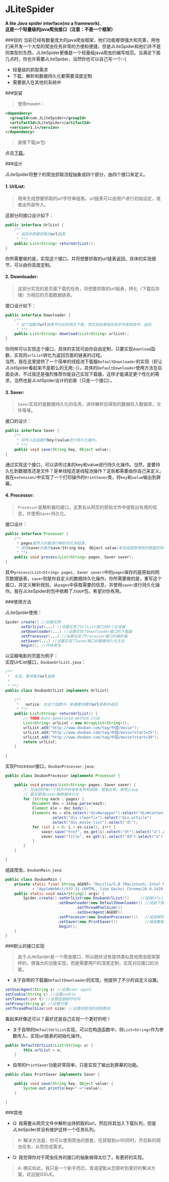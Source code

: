 # JLiteSpider
**A lite Java spider interface(no a framework).**  
**这是一个轻量级的java爬虫接口（注意：不是一个框架）**

###目的
当前已经有数量庞大的java爬虫框架，他们功能都很强大和完善，用他们来开发一个大型的爬虫任务非常的方便和便捷。但是JLiteSpider和他们并不是同类型的东西，JLiteSpider更像是一个轻量级java爬虫的编写规范。当满足下面几点时，你也许需要JLiteSpider，当然你也可以自己写一个:-(  

* 轻量级的抓取需求
* 下载，解析和数据持久化都需要深度定制
* 需要嵌入在其他的系统中

###安装

>使用maven：  

```xml
<dependency>
  <groupId>com.JLiteSpider</groupId>
  <artifactId>JLiteSpider</artifactId>
  <version>1.1</version>
</dependency>
```

>直接下载jar包:  

点击[下载](http://7xrlnt.com1.z0.glb.clouddn.com/JLiteSpider-1.1.jar)。  

###设计

JLiteSpider将整个的爬虫抓取流程抽象成四个部分，由四个接口来定义。  

#### 1. UrlList:

>用来生成想要抓取的url字符串链表。url链表可以由用户进行初始设定，或者由外部传入。

这部分的接口设计如下：  

```java
public interface UrlList {
	/**
	 * 返回你想要抓取的url链表
	 * **/
	public List<String> returnUrlList();
}
```

你所需要做的是，实现这个接口，并将想要抓取的url链表返回。具体的实现细节，可以由你高度定制。  

#### 2. Downloader:

>这部分实现的是页面下载的任务，将想要抓取的url链表，转化（下载后存储）为相应的页面数据链表。

接口设计如下：

```java
public interface Downloader {
	/**
	 * 这个函数将url链表中对应的网页下载，然后将结果保存到字符串链表中，返回
	 * **/
	public List<String> download(List<String> urlList);
}
```

你同样可以实现这个接口，具体的实现可由你自由定制，只要实现`download`函数，实现将`urlList`转化为返回页面的链表的过程。  
当然，我在这里提供了一个简单的线程池下载器`DefaultDownloader`的实现（好让JListSpider看起来不是那么的无用;-)）。具体的`DefaultDownloader`使用方法在后面会讲，不过我还是强烈推荐你能自己实现下载器，这样才能满足更个性化的需求，当然也是JListSpider设计的初衷（只是一个接口）。

#### 3. Saver:

>`Saver`实现的是数据持久化的任务，讲你解析后得到的数据存入数据库，文件等等。

接口的设计：

```java
public interface Saver {
	/**
	 * 将传入此函数的key和value进行持久化操作。
	 * **/
	public void save(String key, Object value);
}
```

通过实现这个接口，可以讲传过来的key和value进行持久化操作。当然，是要持久化到数据库还是文件？是单线程还是线程池操作？这些都需要由你自己来定义。我在`extension/`中实现了一个打印操作的`PrintSaver`类，将`key`和`value`输出到屏幕。  

#### 4. Processor:

>`Processor`是解析器的接口，这里会从网页的原始文件中提取出有用的信息，并使用`Saver`持久化。

接口设计：

```java
public interface Processor {
	/**
	 * pages是传入的要进行解析的文本链表，
	 * 使用saver对象的save(String key, Object value)来完成提取得到的数据的持久化操作
	 * **/
	public void process(List<String> pages, Saver saver);
}
```

其中`process(List<String> pages, Saver saver)`中的`pages`保存的是原始的网页数据链表，`saver`则是你自定义的数据持久化操作。你所需要做的是，重写这个接口，并定义解析规则，从`pages`中获取需要的信息，并使用`saver`进行持久化操作。我在JLiteSpider的包中依赖了`JSOUP`包，希望对你有用。  

###使用方法

JLiteSpider使用：

```java
Spider.create() //创建实例
      .setUrlList(...) //设置实现了UrlList接口的Url生成器
      .setDownloader(...) //设置实现了Downloader接口的下载器
      .setProcessor(...) //设置实现了Processor接口的解析器
      .setSaver(...) //设置实现了Saver接口的数据持久化方法
      .begin(); //开始爬虫

```

以豆瓣电影的页面为例子：  
实现UrlList接口，`DoubanUrlList.java`：

```java
/**
 *  生成，要抓取的url链表
 * 
 * **/
public class DoubanUrlList implements UrlList{

	/**
	 *   notice: 在这个函数中，新建要创建的url链表并返回
	 * **/
	public List<String> returnUrlList() {
		// TODO Auto-generated method stub
		List<String> urlList = new ArrayList<String>();
		urlList.add("http://www.douban.com/tag/中国/movie");
		urlList.add("http://www.douban.com/tag/中国/movie?start=15");
		urlList.add("http://www.douban.com/tag/中国/movie?start=30");
		return urlList;
	}
	
}
```

实现Processor接口，`DoubanProcessor.java`:

```java
public class DoubanProcessor implements Processor {

	public void process(List<String> pages, Saver saver) {
		// 将返回的每一个网页中的电影名称和链接，提取出来，使用jsoup
		// 最后使用saver做数据持久化
		for (String each : pages) {
			Document doc = Jsoup.parse(each);
			Element ele = doc.body();
			Elements es = ele.select("div#wrapper").select("div#content")
					.select("div.clearfix").select("div.article")
					.select("div.movie-list").select("dl");
			for (int i = 0; i < es.size(); i++) {
				saver.save("href", es.get(i).select("dt").select("a").attr("href"));
				saver.save("title", es.get(i).select("dd").select("a").text());
			}
		}
	}

}
```

组装爬虫，`DoubanMain.java`:

```java
public class DoubanMain {
	private static final String AGENT= "Mozilla/5.0 (Macintosh; Intel Mac OS X 10_7_2) "
			+ "AppleWebKit/537.31 (KHTML, like Gecko) Chrome/26.0.1410.65 Safari/537.31";
	public static void main(String[] args) {
		Spider.create().setUrlList(new DoubanUrlList())     //组装UrlList
					   .setDownloader(new DefaultDownloader() //组装下载器
							   .setThreadPoolSize(1)
							   .setUserAgent(AGENT))
					   .setProcessor(new DoubanProcessor())   //组装解析器
					   .setSaver(new PrintSaver())            //组装数据持久化方法
					   .begin();
	}
}
```

###默认的接口实现

>由于JLiteSpider是一个爬虫接口，所以她并没有提供类似其他爬虫框架那样的，很强大的功能实现，而是需要用户的深度定制，实现对应接口的功能。

* 关于自带的下载器`DefaultDownloader`的实现，他提供了不少的自定义设置。  

```java
setUserAgent(String s) //设置user agent
setCookie(String c) //设置cookie
setTimeout(int t) //设置连接超时时间
setProxy(String p) //设置代理
setThreadPoolSize(int size) //设置线程池的线程数目
```

看起来好像还可以？最好还是自己实现一个更好的吧！

* 关于自带的`DefaultUrlList`实现，可以在构造函数中，将`List<String>`作为参数传入，实现url链表的初始化操作。

```java
public DefaultUrlList(List<String> u) {
		this.urlList = u;
	}
```

* 自带的`PrintSaver`功能非常简单，只是实现了输出到屏幕的功能。

```java
public class PrintSaver implements Saver {

	public void save(String key, Object value) {
		System.out.println(key+"->"+value);
	}

}
```

###其他

* Q: 我需要从网页文件中解析出待抓取的url，然后将其加入下载队列，但是JLiteSpider并没有维护这样一个任务队列。

> A: 解决方法是，你可以使用爬虫的嵌套，在获取到url的同时，开启新的爬虫任务，从而完成需求。

* Q: 我觉得你对于爬虫任务的接口的抽象做得太烂了，有更好的实现。

> A: 确实如此，我只是一个新手而已，我渴望能从您那听到更好的解决方案。欢迎提ISSUE。

